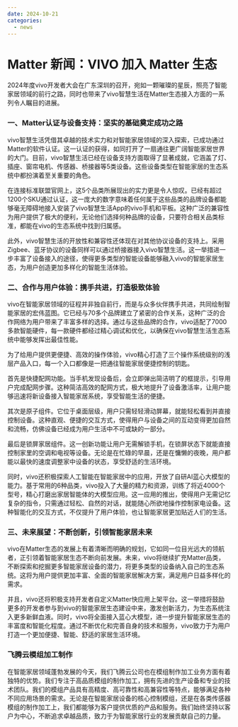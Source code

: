 ```yaml
---
date: 2024-10-21
categories:
  - news
---
```


# Matter 新闻：VIVO 加入 Matter 生态

2024年度vivo开发者大会在广东深圳的召开，宛如一颗璀璨的星辰，照亮了智能家居领域的前行之路，同时也带来了vivo智慧生活在Matter生态接入方面的一系列令人瞩目的进展。
<!-- more -->
### **一、Matter认证与设备支持：坚实的基础奠定成功之路**

vivo智慧生活凭借其卓越的技术实力和对智能家居领域的深入探索，已成功通过Matter的软件认证。这一认证的获得，如同打开了一扇通往更广阔智能家居世界的大门。目前，vivo智慧生活已经在设备支持方面取得了显著成就，它涵盖了灯、插座、窗帘电机、传感器、桥接器等5类设备。这些设备类型在智能家居的生态系统中都扮演着至关重要的角色。

在连接标准联盟官网上，这5个品类所展现出的实力更是令人惊叹。已经有超过1200个SKU通过认证，这一庞大的数字意味着任何属于这些品类的品牌设备都能够毫无障碍地接入安装了vivo智慧生活App的vivo手机和平板。这种广泛的兼容性为用户提供了极大的便利，无论他们选择何种品牌的设备，只要符合相关品类标准，都能在vivo的生态系统中找到归属感。

此外，vivo智慧生活的开放性和兼容性还体现在对其他协议设备的支持上。采用Zigbee、蓝牙协议的设备同样可以通过桥接器接入vivo智慧生活。这一举措进一步丰富了设备接入的途径，使得更多类型的智能设备能够融入vivo的智能家居生态，为用户创造更加多样化的智能生活体验。

### **二、合作与用户体验：携手共进，打造极致体验**

vivo在智能家居领域的征程并非独自前行，而是与众多伙伴携手共进，共同绘制智能家居的宏伟蓝图。它已经与70多个品牌建立了紧密的合作关系，这种广泛的合作网络为用户带来了丰富多样的选择。通过与这些品牌的合作，vivo适配了7000多款智能硬件，每一款硬件都经过精心调试和优化，以确保在vivo智慧生活生态系统中能够发挥出最佳性能。

为了给用户提供更便捷、高效的操作体验，vivo精心打造了三个操作系统级别的浅层产品入口，每一个入口都像是一把通往智能家居便捷控制的钥匙。

首先是快捷配网功能。当手机发现设备后，会立即弹出简洁明了的框提示，引导用户完成配网步骤。这种简洁高效的配网方式，极大地提升了设备激活率，让用户能够迅速将新设备接入智能家居系统，享受智能生活的便捷。

其次是原子组件。它位于桌面层级，用户只需轻轻滑动屏幕，就能轻松看到并直接控制设备。这种直观、便捷的交互方式，使得用户与设备之间的互动变得更加自然和流畅，仿佛设备已经成为用户生活中不可或缺的一部分。

最后是锁屏家居组件。这一创新功能让用户无需解锁手机，在锁屏状态下就能直接控制家里的空调和电视等设备。无论是在忙碌的早晨，还是在慵懒的夜晚，用户都能以最快的速度调整家中设备的状态，享受舒适的生活环境。

同时，vivo还积极探索人工智能在智能家居中的应用，开放了自研AI蓝心大模型的能力。基于常用的6种品类，vivo投入了大量的精力和资源，训练了将近4000个型号，精心打磨出家居智能体的大模型应用。这一应用的推出，使得用户无需记忆复杂的指令，只需通过轻松、自然的对话，就能随心所欲地操作控制家电设备。这种智能化的交互方式，不仅提升了用户体验，也让智能家居更加贴近人们的生活。

### **三、未来展望：不断创新，引领智能家居未来**

vivo在Matter生态的发展上有着清晰而明确的规划，它如同一位目光远大的领航者，正引领着智能家居生态不断向前发展。未来，vivo将继续扩充Matter品类，不断探索和挖掘更多智能家居设备的潜力，将更多类型的设备纳入自己的生态系统。这将为用户提供更加丰富、全面的智能家居解决方案，满足用户日益多样化的需求。

并且，vivo还将积极支持开发者自定义Matter快应用上架平台。这一举措将鼓励更多的开发者参与到vivo的智能家居生态建设中来，激发创新活力，为生态系统注入更多新鲜血液。同时，vivo将全面接入蓝心大模型，进一步提升智能家居生态的丰富度和智能化程度。通过不断优化和完善自身的技术和服务，vivo致力于为用户打造一个更加便捷、智能、舒适的家居生活环境。

### 飞腾云模组加工制作

在智能家居领域蓬勃发展的今天，我们飞腾云公司也在模组制作加工业务方面有着独特的优势。我们专注于高品质模组的制作加工，拥有先进的生产设备和专业的技术团队。我们的模组产品具有高精度、高可靠性和高兼容性等特点，能够满足各种不同应用场景的需求。无论是在智能家居设备的核心控制模组，还是在各类传感器模组的制作加工上，我们都能够为客户提供优质的产品和服务。我们始终坚持以客户为中心，不断追求卓越品质，致力于为智能家居行业的发展贡献自己的力量。
